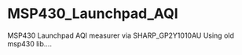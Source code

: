 MSP430_Launchpad_AQI
==================
MSP430 Launchpad AQI measurer via SHARP_GP2Y1010AU
Using old msp430 lib....